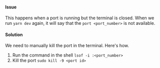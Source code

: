 #### Issue
This happens when a port is running but the terminal is closed. When we run `yarn dev` again, it will say that the `port <port_number>` is not available.
#### Solution
We need to manually kill the port in the terminal.
Here's how.

1. Run the command in the shell
	`lsof -i :<port_number>`
2. Kill the port
	`sudo kill -9 <port id>`

